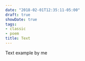 ```yaml
---
date: "2018-02-01T12:35:11-05:00"
draft: true
showDate: true
tags:
- classic
- poem
title: Text
---
```


Text example by me